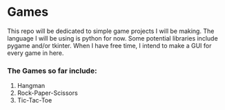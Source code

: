 # Games
This repo will be dedicated to simple game projects I will be making.
The language I will be using is python for now. Some potential libraries include pygame and/or tkinter.
When I have free time, I intend to make a GUI for every game in here.

### The Games so far include:
1. Hangman
2. Rock-Paper-Scissors
3. Tic-Tac-Toe
